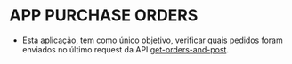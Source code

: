 # APP PURCHASE ORDERS

- Esta aplicação, tem como único objetivo, verificar quais pedidos foram enviados no último request da API [get-orders-and-post](https://github.com/viperluan/get-orders-and-post).

